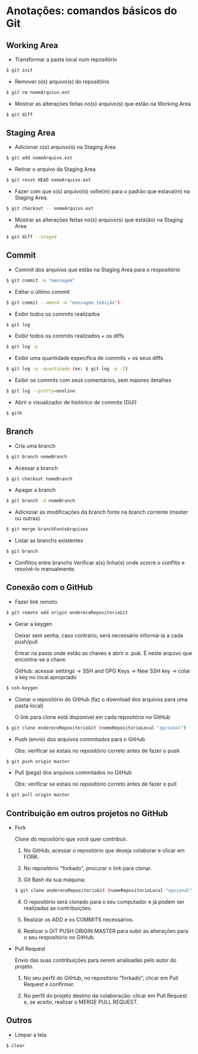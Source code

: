 # Anotações: comandos básicos do Git




## Working Area

- Transformar a pasta local num repositório
``` bash
$ git init
```

- Remover o(s) arquivo(s) do repositório
``` bash
$ git rm nomeArquivo.ext
```

- Mostrar as alterações feitas no(s) arquivo(s) que estão na Working Area
``` bash
$ git diff
```

## Staging Area

- Adicionar o(s) arquivo(s) na Staging Area
``` bash
$ git add nomeArquivo.ext
```

- Retirar o arquivo da Staging Area
``` bash
$ git reset HEAD nomeArquivo.ext
```

- Fazer com que o(s) arquivo(s) volte(m) para o padrão que estava(m) na Staging Area.
``` bash
$ git checkout -- nomeArquivo.ext
```

- Mostrar as alterações feitas no(s) arquivo(s) que está(ão) na Staging Area
``` bash
$ git diff --staged 
```

## Commit

- Commit dos arquivos que estão na Staging Area para o respositório
``` bash
$ git commit -m "mensagem" 
```

- Editar o último commit
``` bash
$ git commit --amend -m "mensagem (edição")
```

- Exibir todos os commits realizados
``` bash
$ git log
```

- Exibir todos os commits realizados + os diffs
``` bash
$ git log -p
```

- Exibir uma quantidade específica de commits + os seus diffs
``` bash
$ git log -p -quantidade (ex: $ git log -p -2)
```

- Exibir os commits com seus comentários, sem maiores detalhes
``` bash
$ git log --pretty=oneline
```

- Abrir o visualizador de histórico de commits (GUI)
``` bash
$ gitk
```

## Branch

- Cria uma branch
``` bash
$ git branch nomeBranch
```

- Acessar a branch
``` bash
$ git checkout nomeBranch
```

- Apagar a branch
``` bash
$ git branch -d nomeBranch
```

- Adicionar as modificações da branch fonte na branch corrente (master ou outras)
``` bash
$ git merge branchFonteArquivos
```

- Listar as branchs existentes
``` bash
$ git branch
```

- Conflitos entre branchs 
Verificar a(s) linha(s) onde ocorre o conflito e resolvê-lo manualmente.

## Conexão com o GitHub

- Fazer link remoto
``` bash
$ git remote add origin enderecoRepositorioGit
```

- Gerar a keygen

	Deixar sem senha, caso contrário, será necessário informá-la a cada push/pull

	Entrar na pasta onde estão as chaves e abrir o .pub. É neste arquivo que encontra-se a chave.
	
	GitHub: acessar settings -> SSH and GPG Keys -> New SSH key -> colar a key no local apropriado

``` bash
$ ssh-keygen
```

- Clonar o repositório do GitHub (faz o download dos arquivos para uma pasta local)
	
	O link para clone está disponível em cada repositório no GitHub

``` bash
$ git clone enderecoRepositorioGit (nomeRepositorioLocal "opcional")
```
 	
- Push (envio) dos arquivos commitados para o GitHub

	Obs: verificar se estais no repositório correto antes de fazer o push

``` bash
$ git push origin master
```
	
- Pull (pega) dos arquivos commitados no GitHub

	Obs: verificar se estais no repositório correto antes de fazer o pull

``` bash
$ git pull origin master
```
	
## Contribuição em outros projetos no GitHub

- Fork
	
	Clone do repositório que você quer contribuir.

	1. No GitHub, acessar o repositório que deseja colaborar e clicar em FORK.

	2. No repositório "forkado", procurar o link para clonar.

	3. Git Bash da sua máquina:

	``` bash
	$ git clone enderecoRepositorioGit (nomeRepositorioLocal "opcional")
	```

	4. O repositório será clonado para o seu computador e já podem ser realizadas as contribuições.

	5. Realizar os ADD e os COMMITS necessários.

	6. Realizar o GIT PUSH ORIGIN MASTER para subir as alterações para o seu respositório no GitHub.



- Pull Request

	Envio das suas contribuições para serem analisadas pelo autor do projeto.

	1. No seu perfil do GitHub, no repositório "forkado", clicar em Pull Request e confirmar.

	2. No perfil do projeto destino da colaboração: clicar em Pull Request e, se aceito, realizar o MERGE PULL REQUEST.


## Outros

- Limpar a tela

``` bash
$ clear
```

